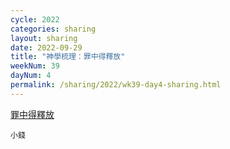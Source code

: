 ```yaml
---
cycle: 2022
categories: sharing
layout: sharing
date: 2022-09-29
title: "神學梳理：罪中得釋放"
weekNum: 39
dayNum: 4
permalink: /sharing/2022/wk39-day4-sharing.html
---
```


[罪中得釋放](https://eccseattle.github.io/media/sharing/2022/wk039/2022-09-29-bin.m4a)

`小錢`
